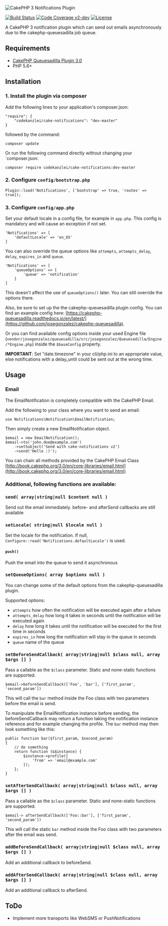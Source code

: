![CakePHP 3 Notifications Plugin](https://raw.githubusercontent.com/scherersoftware/cake-notifications/v2/cake-notifications.png)

[![Build Status](https://travis-ci.org/scherersoftware/cake-notifications.svg?branch=v2-dev)](https://travis-ci.org/scherersoftware/cake-notifications)
[![Code Coverage v2-dev](https://codecov.io/gh/scherersoftware/cake-notifications/branch/v2/graph/badge.svg)](https://codecov.io/gh/scherersoftware/cake-notifications)
[![License](https://img.shields.io/badge/license-MIT-brightgreen.svg?style=flat-square)](LICENSE.txt)

A CakePHP 3 notification plugin which can send out emails asynchronously due to the cakephp-queuesadilla job queue.

## Requirements

- [CakePHP Queuesadilla Plugin 3.0](https://github.com/josegonzalez/cakephp-queuesadilla)
- PHP 5.6+

## Installation

### 1. Install the plugin via composer

Add the following lines to your application's composer.json:

```
"require": {
    "codekanzlei/cake-notifications": "dev-master"
}
```

followed by the command:

`composer update`

Or run the following command directly without changing your `composer.json:

```composer require codekanzlei/cake-notifications:dev-master```

### 2. Configure `config/bootstrap.php`

`Plugin::load('Notifications', ['bootstrap' => true, 'routes' => true]);`

### 3. Configure `config/app.php`

Set your default locale in a config file, for example in `app.php`.
This config is mandatory and will cause an exception if not set.

```
'Notifications' => [
    'defaultLocale' => 'en_US'
]
```

You can also override the queue options like `attempts`, `attempts_delay`, `delay`, `expires_in` and `queue`.

```
'Notifications' => [
    'queueOptions' => [
        'queue' => 'notification'
    ]
]
```

This doesn't affect the use of `queueOptions()` later. You can still override the options there.

Also, be sure to set up the the cakephp-queuesadilla plugin config. You can find an example config here: [https://cakephp-queuesadilla.readthedocs.io/en/latest/](https://github.com/josegonzalez/cakephp-queuesadilla).

Or you can find available config options inside your used Engine file (`vendor/josegonzalez/queuesadilla/src/josegonzalez/Queuesadilla/Engine/*Engine.php`) inside the `$baseConfig` property.


**IMPORTANT**: Set "date.timezone" in your cli/php.ini to an appropriate value, else notifications with a delay_until could be sent out at the wrong time.

## Usage

### Email

The EmailNotification is completely compatible with the CakePHP Email.

Add the following to your class where you want to send an email:

`use Notifications\Notification\EmailNotification;`

Then simply create a new EmailNotification object.

```
$email = new EmailNotification();
$email->to('john.doe@example.com')
    ->setSubject('Send with cake-notifications v2')
    ->send('Hello :)');

```

You can chain all methods provided by the CakePHP Email Class [http://book.cakephp.org/3.0/en/core-libraries/email.html](http://book.cakephp.org/3.0/en/core-libraries/email.html)

### Additional, following functions are available:

### ` send( array|string|null $content null ) `

Send out the email immediately. before- and afterSend callbacks are still available

### ` setLocale( string|null $locale null ) `

Set the locale for the notification. If null, ```Configure::read('Notifications.defaultLocale')``` is used.

#### ` push() `

Push the email into the queue to send it asynchronous

### ` setQueueOptions( array $options null ) `

You can change some of the default options from the cakephp-queuesadilla plugin.

Supported options:

- `attempts` how often the notification will be executed again after a failure
- `attempts_delay` how long it takes in seconds until the notification will be executed again
- `delay` how long it takes until the notification will be executed for the first time  in seconds
- `expires_in` how long the notification will stay in the queue in seconds
- `queue` name of the queue

### `setBeforeSendCallback( array|string|null $class null, array $args [] )`

Pass a callable as the `$class` parameter. Static and none-static functions are supported.

```
$email->beforeSendCallback(['Foo', 'bar'], ['first_param', 'second_param'])

```     
This will call the `bar` method inside the Foo class with two parameters before the email is send.

To manipulate the EmailNotification instance before sending, the beforeSendCallback may return a function taking the notification instance reference and for example changing the profile.
The `bar` method may then look something like this:

```
public function bar($first_param, $second_param)
{
    // do something
    return function (&$instance) {
        $instance->profile([
            'from' => 'email@example.com'
        ]);
    };
}
```

### `setAfterSendCallback( array|string|null $class null, array $args [] )`

Pass a callable as the `$class` parameter. Static and none-static functions are supported.

```
$email-> afterSendCallback(['Foo::bar'], ['first_param', 'second_param'])
```     
This will call the static `bar` method inside the Foo class with two parameters after the email was send.

### `addBeforeSendCallback( array|string|null $class null, array $args [] )`

Add an additional callback to beforeSend.

### `addAfterSendCallback( array|string|null $class null, array $args [] )`

Add an additional callback to afterSend.

## ToDo

- Implement more transports like WebSMS or PushNotifications
